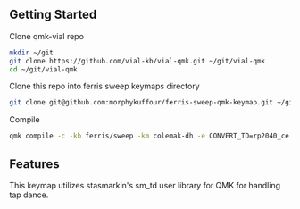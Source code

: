 ## Getting Started
Clone qmk-vial repo
```bash
mkdir ~/git
git clone https://github.com/vial-kb/vial-qmk.git ~/git/vial-qmk
cd ~/git/vial-qmk
```

Clone this repo into ferris sweep keymaps directory
```bash
git clone git@github.com:morphykuffour/ferris-sweep-qmk-keymap.git ~/git/vial-qmk/keyboards/ferris/sweep/keymaps/colemak-dh
```

Compile
```bash
qmk compile -c -kb ferris/sweep -km colemak-dh -e CONVERT_TO=rp2040_ce
```

## Features
This keymap utilizes stasmarkin's sm_td user library for QMK for handling tap dance.